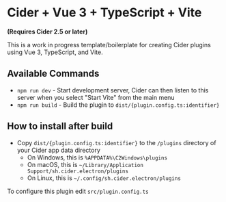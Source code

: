 # Cider + Vue 3 + TypeScript + Vite

**(Requires Cider 2.5 or later)**

This is a work in progress template/boilerplate for creating Cider plugins using Vue 3, TypeScript, and Vite.

## Available Commands
- `npm run dev` - Start development server, Cider can then listen to this server when you select "Start Vite" from the main menu
- `npm run build` - Build the plugin to `dist/{plugin.config.ts:identifier}`

## How to install after build
- Copy `dist/{plugin.config.ts:identifier}` to the `/plugins` directory of your Cider app data directory
    - On Windows, this is `%APPDATA%\C2Windows\plugins`
    - On macOS, this is `~/Library/Application Support/sh.cider.electron/plugins`
    - On Linux, this is `~/.config/sh.cider.electron/plugins`


To configure this plugin edit `src/plugin.config.ts`